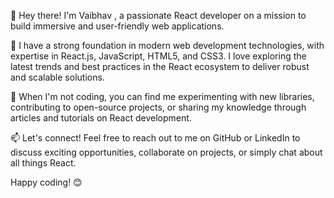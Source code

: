 👋 Hey there! I'm Vaibhav , a passionate React developer on a mission to build immersive and user-friendly web applications.

🚀 I have a strong foundation in modern web development technologies, with expertise in React.js, JavaScript, HTML5, and CSS3. I love exploring the latest trends and best practices in the React ecosystem to deliver robust and scalable solutions.

🔧 When I'm not coding, you can find me experimenting with new libraries, contributing to open-source projects, or sharing my knowledge through articles and tutorials on React development.

📫 Let's connect! Feel free to reach out to me on GitHub or LinkedIn to discuss exciting opportunities, collaborate on projects, or simply chat about all things React.

Happy coding! 😊


<!---
Vaibhavvvvvvvvv/Vaibhavvvvvvvvv is a ✨ special ✨ repository because its `README.md` (this file) appears on your GitHub profile.
You can click the Preview link to take a look at your changes.
--->
